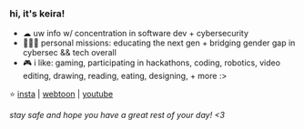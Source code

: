 ### hi, it's keira!
- ☁ uw info w/ concentration in software dev + cybersecurity
- 👩🏻‍💻 personal missions: educating the next gen + bridging gender gap in cybersec && tech overall
- 🎮 i like: gaming, participating in hackathons, coding, robotics, video editing, drawing, reading, eating, designing, + more :>

⭐️ [insta](https://www.instagram.com/itskeiraww/) | [webtoon](https://www.webtoons.com/en/canvas/bits-and-bytes/list?title_no=847572) | [youtube](https://www.youtube.com/channel/UCdTKj8_s0TIlhY82Ltm2wKw)

_stay safe and hope you have a great rest of your day! <3_
